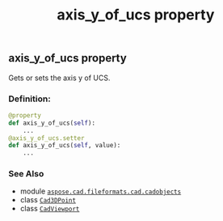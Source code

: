﻿---
title: axis_y_of_ucs property
second_title: Aspose.CAD for Python via .NET API References
description: 
type: docs
weight: 140
url: /python-net/aspose.cad.fileformats.cad.cadobjects/cadviewport/axis_y_of_ucs/
is_root: false
---

## axis_y_of_ucs property


Gets or sets the axis y of UCS.
### Definition:
```python
@property
def axis_y_of_ucs(self):
    ...
@axis_y_of_ucs.setter
def axis_y_of_ucs(self, value):
    ...
```

### See Also
* module [`aspose.cad.fileformats.cad.cadobjects`](../../)
* class [`Cad3DPoint`](/cad/python-net/aspose.cad.fileformats.cad.cadobjects/cad3dpoint)
* class [`CadViewport`](/cad/python-net/aspose.cad.fileformats.cad.cadobjects/cadviewport)
